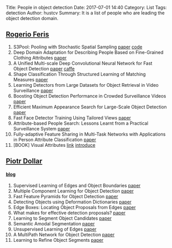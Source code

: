 Title: People in object detection
Date: 2017-07-01 14:40
Category: List
Tags: detection
Author: hustcv
Summary: It is a list of people who are leading the object detection domain.

## [Rogerio Feris](http://rogerioferis.com)
1. S3Pool: Pooling with Stochastic Spatial Sampling [paper](https://arxiv.org/pdf/1611.05138.pdf) [code](https://github.com/Shuangfei/s3pool)
2. Deep Domain Adaptation for Describing People Based on Fine-Grained Clothing Attributes [paper](http://rogerioferis.com/publications/DDANCVPR2015.pdf)
3. A Unified Multi-scale Deep Convolutional Neural Network for Fast Object Detection [paper](http://rogerioferis.com/publications/ZhaoweiECCV2016.pdf) [caffe](https://github.com/zhaoweicai/mscnn)
4. Shape Classification Through Structured Learning of Matching Measures [paper](http://rogerioferis.com/publications/FerisCVPR09a.pdf)
5. Learning Detectors from Large Datasets for Object Retrieval in Video Surveillance [paper](http://rogerioferis.com/publications/FerisICME2012.pdf)
6. Boosting Object Detection Performance in Crowded Surveillance Videos [paper](http://rogerioferis.com/publications/FerisWACV2013.pdf)
7. Efficient Maximum Appearance Search for Large-Scale Object Detection [paper](http://rogerioferis.com/publications/ChenCVPR2013.pdf)
8. Fast Face Detector Training Using Tailored Views [paper](http://rogerioferis.com/publications/KristinaICCV2013.pdf)
9. Attribute-based People Search: Lessons Learnt from a Practical Surveillance System [paper](http://rogerioferis.com/publications/FerisICMR2014.pdf)
10. Fully-adaptive Feature Sharing in Multi-Task Networks with Applications in Person Attribute Classification [paper](https://arxiv.org/pdf/1611.05377.pdf)
11. [BOOK] Visual Attributes [link](https://www.springer.com/us/book/9783319500751) [introduce](http://rogerioferis.com/publications/IntroductionToVisualAttributes.pdf)

## [Piotr Dollar](https://pdollar.github.io/)
#### [blog](https://pdollar.wordpress.com/)
1. Supervised Learning of Edges and Object Boundaries [paper](https://pdollar.github.io/files/papers/DollarCVPR06edge.pdf)
2. Multiple Component Learning for Object Detection [paper](https://pdollar.github.io/files/papers/DollarECCV08mcl.pdf)
3. Fast Feature Pyramids for Object Detection [paper](https://pdollar.github.io/files/papers/DollarPAMI14pyramids.pdf)
4. Detecting Objects using Deformation Dictionaries  [paper](https://pdollar.github.io/files/papers/HariharanCVPR14deformdict.pdf)
5. Edge Boxes: Locating Object Proposals from Edges [paper](https://pdollar.github.io/files/papers/ZitnickDollarECCV14edgeBoxes.pdf)
6. What makes for effective detection proposals? [paper](https://arxiv.org/pdf/1502.05082.pdf)
7. Learning to Segment Object Candidates [paper](https://arxiv.org/pdf/1506.06204.pdf)
8. Semantic Amodal Segmentation [paper](https://arxiv.org/pdf/1509.01329.pdf)
9. Unsupervised Learning of Edges [paper](http://arxiv.org/pdf/1511.04166.pdf)
10. A MultiPath Network for Object Detection [paper](http://arxiv.org/pdf/1604.02135.pdf)
11. Learning to Refine Object Segments [paper](http://arxiv.org/pdf/1603.08695.pdf)
